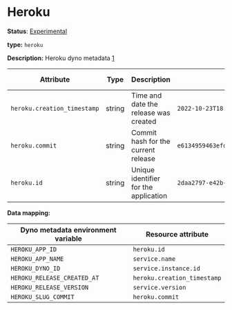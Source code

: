 # Heroku

**Status**: [Experimental](../../document-status.md)

**type:** `heroku`

**Description:** Heroku dyno metadata [1]

<!-- semconv heroku -->
| Attribute  | Type | Description  | Examples  | Requirement Level |
|---|---|---|---|---|
| `heroku.creation_timestamp` | string | Time and date the release was created | `2022-10-23T18:00:42Z` | Optional |
| `heroku.commit` | string | Commit hash for the current release | `e6134959463efd8966b20e75b913cafe3f5ec` | Optional |
| `heroku.id` | string | Unique identifier for the application | `2daa2797-e42b-4624-9322-ec3f968df4da` | Optional |
<!-- endsemconv -->

**Data mapping:**

| Dyno metadata environment variable | Resource attribute          |
|------------------------------------|-----------------------------|
| `HEROKU_APP_ID`                    | `heroku.id`                 |
| `HEROKU_APP_NAME`                  | `service.name`              |
| `HEROKU_DYNO_ID`                   | `service.instance.id`       |
| `HEROKU_RELEASE_CREATED_AT`        | `heroku.creation_timestamp` |
| `HEROKU_RELEASE_VERSION`           | `service.version`           |
| `HEROKU_SLUG_COMMIT`               | `heroku.commit`             |

[1]: https://devcenter.heroku.com/articles/dyno-metadata